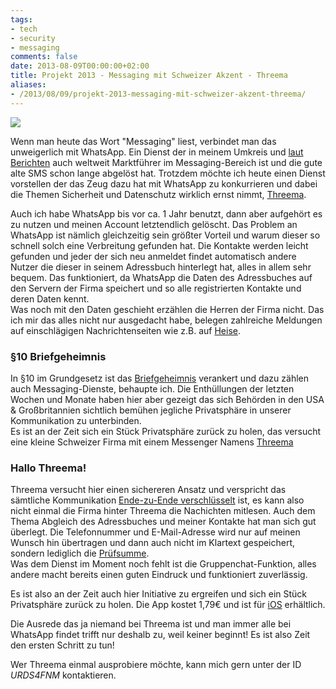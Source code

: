 ```yaml
---
tags:
- tech
- security
- messaging
comments: false
date: 2013-08-09T00:00:00+02:00
title: Projekt 2013 - Messaging mit Schweizer Akzent - Threema
aliases:
- /2013/08/09/projekt-2013-messaging-mit-schweizer-akzent-threema/
---
```


![](https://files.app.net/7nddef13.png)

Wenn man heute das Wort "Messaging" liest, verbindet man das unweigerlich mit WhatsApp. Ein Dienst der in meinem Umkreis und [laut Berichten](http://www.golem.de/news/instant-messaging-whatsapp-uebertrifft-die-sms-1304-99008.html) auch weltweit Marktführer im Messaging-Bereich ist und die gute alte SMS schon lange abgelöst hat. Trotzdem möchte ich heute einen Dienst vorstellen der das Zeug dazu hat mit WhatsApp zu konkurrieren und dabei die Themen Sicherheit und Datenschutz wirklich ernst nimmt, [Threema](http://threema.ch).

Auch ich habe WhatsApp bis vor ca. 1 Jahr benutzt, dann aber aufgehört es zu nutzen und meinen Account letztendlich gelöscht. Das Problem an WhatsApp ist nämlich gleichzeitig sein größter Vorteil und warum dieser so schnell solch eine Verbreitung gefunden hat. Die Kontakte werden leicht gefunden und jeder der sich neu anmeldet findet automatisch andere Nutzer die dieser in seinem Adressbuch hinterlegt hat, alles in allem sehr bequem. Das funktioniert, da WhatsApp die Daten des Adressbuches auf den Servern der Firma speichert und so alle registrierten Kontakte und deren Daten kennt.  
Was noch mit den Daten geschieht erzählen die Herren der Firma nicht. Das ich mir das alles nicht nur ausgedacht habe, belegen zahlreiche Meldungen auf einschlägigen Nachrichtenseiten wie z.B. auf [Heise](http://www.heise.de/security/meldung/Erneut-Account-Klau-bei-WhatsApp-moeglich-1756224.html). 

### §10 Briefgeheimnis

In §10 im Grundgesetz ist das [Briefgeheimnis](http://dejure.org/gesetze/GG/10.html) verankert und dazu zählen auch Messaging-Dienste, behaupte ich. Die Enthüllungen der letzten Wochen und Monate haben hier aber gezeigt das sich Behörden in den USA & Großbritannien sichtlich bemühen jegliche Privatsphäre in unserer Kommunikation zu unterbinden.  
Es ist an der Zeit sich ein Stück Privatsphäre zurück zu holen, das versucht eine kleine Schweizer Firma mit einem Messenger Namens [Threema](http://threema.ch)

### Hallo Threema!

Threema versucht hier einen sichereren Ansatz und verspricht das sämtliche Kommunikation [Ende-zu-Ende verschlüsselt](https://de.wikipedia.org/wiki/Ende-zu-Ende-Verschl%C3%BCsselung) ist, es kann also nicht einmal die Firma hinter Threema die Nachichten mitlesen. Auch dem Thema Abgleich des Adressbuches und meiner Kontakte hat man sich gut überlegt. Die Telefonnummer und E-Mail-Adresse wird nur auf meinen Wunsch hin übertragen und dann auch nicht im Klartext gespeichert, sondern lediglich die [Prüfsumme](https://de.wikipedia.org/wiki/Pr%C3%BCfsumme).  
Was dem Dienst im Moment noch fehlt ist die Gruppenchat-Funktion, alles andere macht bereits einen guten Eindruck und funktioniert zuverlässig.

Es ist also an der Zeit auch hier Initiative zu ergreifen und sich ein Stück Privatsphäre zurück zu holen. Die App kostet 1,79€ und ist für [iOS](https://play.google.com/store/apps/details?id=ch.threema.app) erhältlich.

Die Ausrede das ja niemand bei Threema ist und man immer alle bei WhatsApp findet trifft nur deshalb zu, weil keiner beginnt! Es ist also Zeit den ersten Schritt zu tun!

Wer Threema einmal ausprobiere möchte, kann mich gern unter der ID _URDS4FNM_  kontaktieren.
